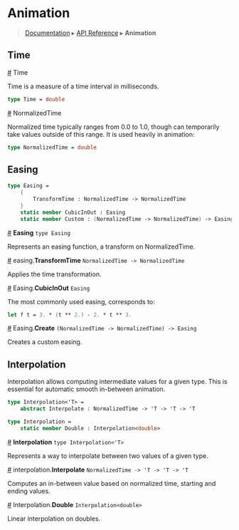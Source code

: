 # Animation
> [Documentation](../README.md) ▸ [API Reference](API.md) ▸ **Animation**

## Time

<a name="Time" href="#Time">#</a> Time

Time is a measure of a time interval in milliseconds.

```fsharp
type Time = double
```

<a name="NormalizedTime" href="#NormalizedTime">#</a> NormalizedTime

Normalized time typically ranges from 0.0 to 1.0, though can
temporarily take values outside of this range.  It is used heavily
in animation:

```fsharp
type NormalizedTime = double
```

## Easing

```fsharp
type Easing =
    {
        TransformTime : NormalizedTime -> NormalizedTime
    }
    static member CubicInOut : Easing
    static member Custom : (NormalizedTime -> NormalizedTime) -> Easing
```

<a name="Easing" href="#Easing">#</a> **Easing** `type Easing`

Represents an easing function, a transform on NormalizedTime.

<a name="TransformTime" href="#TransformTime">#</a> easing.**TransformTime** `NormalizedTime -> NormalizedTime`

Applies the time transformation.

<a name="Easing.CubicInOut" href="#Easing.CubicInOut">#</a> Easing.**CubicInOut** `Easing`

The most commonly used easing, corresponds to:

```fsharp
let f t = 3. * (t ** 2.) - 2. * t ** 3.
```

<a name="Easing.Create" href="#Easing.Create">#</a> Easing.**Create** `(NormalizedTime -> NormalizedTime) -> Easing`

Creates a custom easing.

## Interpolation

Interpolation allows computing intermediate values for a given type.
This is essential for automatic smooth in-between animation.

```fsharp
type Interpolation<'T> =
    abstract Interpolate : NormalizedTime -> 'T -> 'T -> 'T

type Interpolation =
    static member Double : Interpolation<double>
```

<a name="Interpolation" href="#Interpolation">#</a> **Interpolation** `type Interpolation<'T>`

Represents a way to interpolate between two values of a given type.

<a name="Interpolate" href="#Interpolate">#</a> interpolation.**Interpolate** `NormalizedTime -> 'T -> 'T -> 'T`

Computes an in-between value based on normalized time, starting and ending values.

<a name="Interpolation.Double" href="#Interpolation.Double">#</a> Interpolation.**Double** `Interpolation<double>`

Linear interpolation on doubles.

